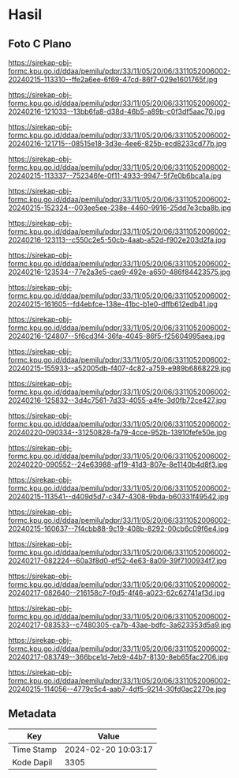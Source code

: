 # Hasil

## Foto C Plano

https://sirekap-obj-formc.kpu.go.id/ddaa/pemilu/pdpr/33/11/05/20/06/3311052006002-20240215-113310--ffe2a6ee-6f69-47cd-86f7-029e1601765f.jpg

https://sirekap-obj-formc.kpu.go.id/ddaa/pemilu/pdpr/33/11/05/20/06/3311052006002-20240216-121033--13bb6fa8-d38d-46b5-a89b-c0f3df5aac70.jpg

https://sirekap-obj-formc.kpu.go.id/ddaa/pemilu/pdpr/33/11/05/20/06/3311052006002-20240216-121715--08515e18-3d3e-4ee6-825b-ecd8233cd77b.jpg

https://sirekap-obj-formc.kpu.go.id/ddaa/pemilu/pdpr/33/11/05/20/06/3311052006002-20240215-113337--752346fe-0f11-4933-9947-5f7e0b6bca1a.jpg

https://sirekap-obj-formc.kpu.go.id/ddaa/pemilu/pdpr/33/11/05/20/06/3311052006002-20240215-152324--003ee5ee-238e-4460-9916-25dd7e3cba8b.jpg

https://sirekap-obj-formc.kpu.go.id/ddaa/pemilu/pdpr/33/11/05/20/06/3311052006002-20240216-123113--c550c2e5-50cb-4aab-a52d-f902e203d2fa.jpg

https://sirekap-obj-formc.kpu.go.id/ddaa/pemilu/pdpr/33/11/05/20/06/3311052006002-20240216-123534--77e2a3e5-cae9-492e-a650-486f84423575.jpg

https://sirekap-obj-formc.kpu.go.id/ddaa/pemilu/pdpr/33/11/05/20/06/3311052006002-20240215-161605--fd4ebfce-138e-41bc-b1e0-dffb612edb41.jpg

https://sirekap-obj-formc.kpu.go.id/ddaa/pemilu/pdpr/33/11/05/20/06/3311052006002-20240216-124807--5f6cd3f4-36fa-4045-86f5-f25604995aea.jpg

https://sirekap-obj-formc.kpu.go.id/ddaa/pemilu/pdpr/33/11/05/20/06/3311052006002-20240215-155933--a52005db-f407-4c82-a759-e989b6868229.jpg

https://sirekap-obj-formc.kpu.go.id/ddaa/pemilu/pdpr/33/11/05/20/06/3311052006002-20240216-125832--3d4c7561-7d33-4055-a4fe-3d0fb72ce427.jpg

https://sirekap-obj-formc.kpu.go.id/ddaa/pemilu/pdpr/33/11/05/20/06/3311052006002-20240220-090334--31250828-fa79-4cce-952b-13910fefe50e.jpg

https://sirekap-obj-formc.kpu.go.id/ddaa/pemilu/pdpr/33/11/05/20/06/3311052006002-20240220-090552--24e63988-af19-41d3-807e-8e1140b4d8f3.jpg

https://sirekap-obj-formc.kpu.go.id/ddaa/pemilu/pdpr/33/11/05/20/06/3311052006002-20240215-113541--d409d5d7-c347-4308-9bda-b60331f49542.jpg

https://sirekap-obj-formc.kpu.go.id/ddaa/pemilu/pdpr/33/11/05/20/06/3311052006002-20240215-160637--7f4cbb88-9c19-408b-8292-00cb6c09f6e4.jpg

https://sirekap-obj-formc.kpu.go.id/ddaa/pemilu/pdpr/33/11/05/20/06/3311052006002-20240217-082224--60a3f8d0-ef52-4e63-8a09-39f7100934f7.jpg

https://sirekap-obj-formc.kpu.go.id/ddaa/pemilu/pdpr/33/11/05/20/06/3311052006002-20240217-082640--216158c7-f0d5-4f46-a023-62c62741af3d.jpg

https://sirekap-obj-formc.kpu.go.id/ddaa/pemilu/pdpr/33/11/05/20/06/3311052006002-20240217-083533--c7480305-ca7b-43ae-bdfc-3a623353d5a9.jpg

https://sirekap-obj-formc.kpu.go.id/ddaa/pemilu/pdpr/33/11/05/20/06/3311052006002-20240217-083749--366bce1d-7eb9-44b7-8130-8eb65fac2706.jpg

https://sirekap-obj-formc.kpu.go.id/ddaa/pemilu/pdpr/33/11/05/20/06/3311052006002-20240215-114056--4779c5c4-aab7-4df5-9214-30fd0ac2270e.jpg


## Metadata

| Key        | Value               |
| ---------- | ------------------- |
| Time Stamp | 2024-02-20 10:03:17 |
| Kode Dapil | 3305                |



